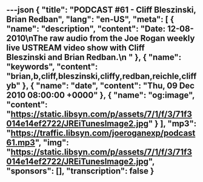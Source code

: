 ---json
{
  "title": "PODCAST #61 - Cliff Bleszinski, Brian Redban",
  "lang": "en-US",
  "meta": [
    {
      "name": "description",
      "content": "Date: 12-08-2010\nThe raw audio from the Joe Rogan weekly live USTREAM video show with Cliff Bleszinski and Brian Redban.\n "
    },
    {
      "name": "keywords",
      "content": "brian,b,cliff,bleszinski,cliffy,redban,reichle,cliffyb"
    },
    {
      "name": "date",
      "content": "Thu, 09 Dec 2010 08:00:00 +0000"
    },
    {
      "name": "og:image",
      "content": "https://static.libsyn.com/p/assets/7/1/f/3/71f3014e14ef2722/JREiTunesImage2.jpg"
    }
  ],
  "mp3": "https://traffic.libsyn.com/joeroganexp/podcast61.mp3",
  "img": "https://static.libsyn.com/p/assets/7/1/f/3/71f3014e14ef2722/JREiTunesImage2.jpg",
  "sponsors": [],
  "transcription": false
}
---
<episode-header />

<timemark seconds="0" />

<transcribe-call-to-action />

<episode-footer />